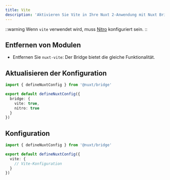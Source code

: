 ```yaml
---
title: Vite
description: 'Aktivieren Sie Vite in Ihre Nuxt 2-Anwendung mit Nuxt Bridge.'
---
```


::warning
Wenn `vite` verwendet wird, muss [Nitro](/docs/bridge/nitro) konfiguriert sein.
::

## Entfernen von Modulen

- Entfernen Sie `nuxt-vite`: Der Bridge bietet die gleiche Funktionalität.

## Aktualisieren der Konfiguration

```ts [nuxt.config.ts]
import { defineNuxtConfig } from '@nuxt/bridge'

export default defineNuxtConfig({
  bridge: {
    vite: true,
    nitro: true
  }
})
```

## Konfiguration

```ts [nuxt.config.ts]
import { defineNuxtConfig } from '@nuxt/bridge'

export default defineNuxtConfig({
  vite: {
    // Vite-Konfiguration
  }
})
```